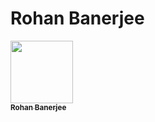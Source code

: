 # Rohan Banerjee

<a 
href="https://github.com/rohanbanerjee">
   <img src="https://avatars.githubusercontent.com/u/25586344?v=4?s=100" width="100px;" alt=""/>
   <br /><sub><b>Rohan Banerjee</b></sub>
</a>
